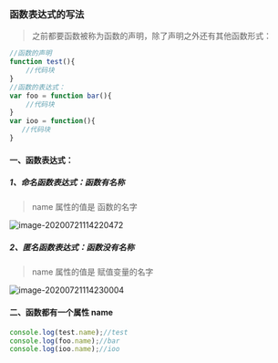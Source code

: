 ### 函数表达式的写法

> 之前都要函数被称为函数的声明，除了声明之外还有其他函数形式：

```javascript
//函数的声明
function test(){
	//代码块
}
//函数的表达式：
var foo = function bar(){
    //代码块
}
var ioo = function(){
   //代码块
}
```

#### 一、函数表达式：

##### 1、命名函数表达式：函数有名称

> name 属性的值是 函数的名字

![image-20200721114220472](C:\Users\l\AppData\Roaming\Typora\typora-user-images\image-20200721114220472.png)

##### 2、匿名函数表达式：函数没有名称

> name 属性的值是 赋值变量的名字

![image-20200721114230004](C:\Users\l\AppData\Roaming\Typora\typora-user-images\image-20200721114230004.png)

#### 二、函数都有一个属性 name

```javascript
console.log(test.name);//test
console.log(foo.name);//bar
console.log(ioo.name);//ioo
```

